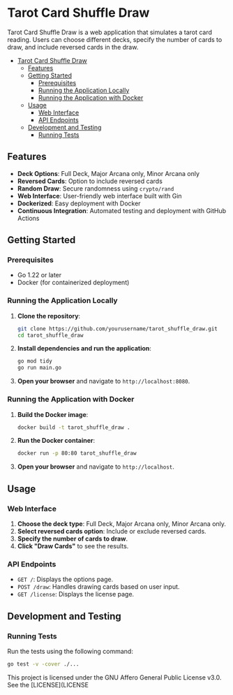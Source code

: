 # Tarot Card Shuffle Draw

Tarot Card Shuffle Draw is a web application that simulates a tarot card reading. Users can choose different decks, specify the number of cards to draw, and include reversed cards in the draw.

- [Tarot Card Shuffle Draw](#tarot-card-shuffle-draw)
  - [Features](#features)
  - [Getting Started](#getting-started)
    - [Prerequisites](#prerequisites)
    - [Running the Application Locally](#running-the-application-locally)
    - [Running the Application with Docker](#running-the-application-with-docker)
  - [Usage](#usage)
    - [Web Interface](#web-interface)
    - [API Endpoints](#api-endpoints)
  - [Development and Testing](#development-and-testing)
    - [Running Tests](#running-tests)

## Features

- **Deck Options**: Full Deck, Major Arcana only, Minor Arcana only
- **Reversed Cards**: Option to include reversed cards
- **Random Draw**: Secure randomness using `crypto/rand`
- **Web Interface**: User-friendly web interface built with Gin
- **Dockerized**: Easy deployment with Docker
- **Continuous Integration**: Automated testing and deployment with GitHub Actions

## Getting Started

### Prerequisites

- Go 1.22 or later
- Docker (for containerized deployment)

### Running the Application Locally

1. **Clone the repository**:

    ```sh
    git clone https://github.com/yourusername/tarot_shuffle_draw.git
    cd tarot_shuffle_draw
    ```

2. **Install dependencies and run the application**:

    ```sh
    go mod tidy
    go run main.go
    ```

3. **Open your browser** and navigate to `http://localhost:8080`.

### Running the Application with Docker

1. **Build the Docker image**:

    ```sh
    docker build -t tarot_shuffle_draw .
    ```

2. **Run the Docker container**:

    ```sh
    docker run -p 80:80 tarot_shuffle_draw
    ```

3. **Open your browser** and navigate to `http://localhost`.

## Usage

### Web Interface

1. **Choose the deck type**: Full Deck, Major Arcana only, Minor Arcana only.
2. **Select reversed cards option**: Include or exclude reversed cards.
3. **Specify the number of cards to draw**.
4. **Click "Draw Cards"** to see the results.

### API Endpoints

- `GET /`: Displays the options page.
- `POST /draw`: Handles drawing cards based on user input.
- `GET /license`: Displays the license page.

## Development and Testing

### Running Tests

Run the tests using the following command:

```sh
go test -v -cover ./...
```

This project is licensed under the GNU Affero General Public License v3.0. See the [LICENSE](LICENSE